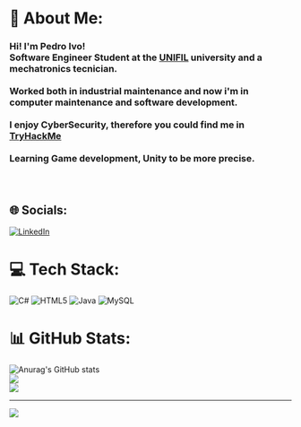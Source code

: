 # 💫 About Me:
### Hi! I'm Pedro Ivo!<br>  Software Engineer Student at the [UNIFIL](https://unifil.br/) university and a mechatronics tecnician.</br><br>  Worked both in industrial maintenance and now i'm in computer maintenance and software development.</br><br>  I enjoy CyberSecurity, therefore you could find me in [TryHackMe](https://tryhackme.com/p/HermaeusMora)</br><br>  Learning Game development, Unity to be more precise.</br><br><br>


## 🌐 Socials:
[![LinkedIn](https://img.shields.io/badge/LinkedIn-%230077B5.svg?logo=linkedin&logoColor=white)](https://linkedin.com/in/https://www.linkedin.com/in/pedro-ivo-fideles-648703187/) 

# 💻 Tech Stack:
![C#](https://img.shields.io/badge/c%23-%23239120.svg?style=for-the-badge&logo=csharp&logoColor=white) ![HTML5](https://img.shields.io/badge/html5-%23E34F26.svg?style=for-the-badge&logo=html5&logoColor=white) ![Java](https://img.shields.io/badge/java-%23ED8B00.svg?style=for-the-badge&logo=openjdk&logoColor=white) ![MySQL](https://img.shields.io/badge/mysql-4479A1.svg?style=for-the-badge&logo=mysql&logoColor=white)
# 📊 GitHub Stats:
![Anurag's GitHub stats](https://github-readme-stats.vercel.app/api?username=HermaeusMora123&show_icons=true&theme=tokyonight)<br>
![](https://nirzak-streak-stats.vercel.app/?user=HermaeusMora123&theme=dark&hide_border=false)<br/>
![](https://github-readme-stats.vercel.app/api/top-langs/?username=HermaeusMora123&theme=dark&hide_border=false&include_all_commits=true&count_private=true&layout=compact)

---
[![](https://visitcount.itsvg.in/api?id=HermaeusMora123&icon=0&color=0)](https://visitcount.itsvg.in)

<!-- Proudly created with GPRM ( https://gprm.itsvg.in ) -->
